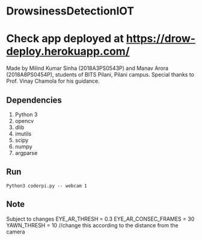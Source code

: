 # DrowsinessDetectionIOT
# Check app deployed at https://drow-deploy.herokuapp.com/

Made by Milind Kumar Sinha (2018A3PS0543P) and Manav Arora (2018A8PS0454P), students of BITS Pilani, Pilani campus.
Special thanks to Prof. Vinay Chamola for his guidance.

## Dependencies

1. Python 3
2. opencv
3. dlib	
4. imutils 
5. scipy
6. numpy
7. argparse

## Run 

```
Python3 coderpi.py -- webcam 1		
```

## Note

Subject to changes
EYE_AR_THRESH = 0.3
EYE_AR_CONSEC_FRAMES = 30
YAWN_THRESH = 10	//change this according to the distance from the camera


